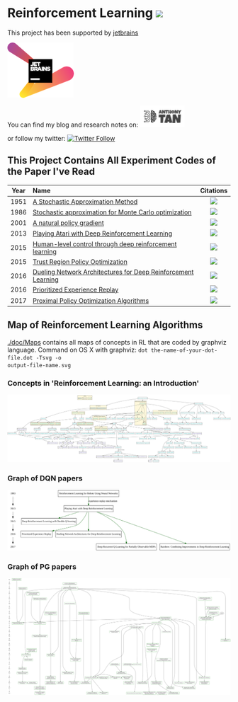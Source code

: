 # Reinforcement Learning ![](https://img.shields.io/github/stars/Tony-Tan/Reinforcement-Learning?style=social)
This project has been supported by 
[jetbrains](https://www.jetbrains.com/) 


[![](./jetbrains-variant-2.png)](https://www.jetbrains.com/) 

You can find my blog and research notes on: [![website_online](./logo_online.png)](https://anthony-tan.com)

or follow my twitter: 
[![Twitter Follow](https://img.shields.io/twitter/follow/anthony_tan?color=1DA1F2&logo=twitter&style=for-the-badge)](https://twitter.com/anthony_s_tan)


## This Project Contains All Experiment Codes of the Paper I've Read
<!----![](https://img.shields.io/badge/dynamic/json?label=CitationCount&query=CitationCount&url=https%3A%2F%2Fapi.semanticscholar.org%2Fgraph%2Fv1%2Fpaper%2F________________%3Ffields%3DcitationCount)--->

| Year | Name                                                                                                              |                                                                                                         Citations                                                                                                          |
|:----:|:------------------------------------------------------------------------------------------------------------------|:--------------------------------------------------------------------------------------------------------------------------------------------------------------------------------------------------------------------------:|
| 1951 | [A Stochastic Approximation Method](./Robbins-Monro_Method)                                                       | ![](https://img.shields.io/badge/dynamic/json?label=CitationCounts&query=citationCount&url=https%3A%2F%2Fapi.semanticscholar.org%2Fgraph%2Fv1%2Fpaper%2F34ddd8865569c2c32dec9bf7ffc817ff42faaa01%3Ffields%3DcitationCount) | 
| 1986 | [Stochastic approximation for Monte Carlo optimization](./Stochastic_Approximation_for_Monte_Carlo_Optimization)  | ![](https://img.shields.io/badge/dynamic/json?label=CitationCounts&query=CitationCount&url=https%3A%2F%2Fapi.semanticscholar.org%2Fgraph%2Fv1%2Fpaper%2F08bcd967e6ca896eb85d6e03561aabf138df65d1%3Ffields%3DcitationCount) |  
| 2001 | [A natural policy gradient](./trpo_npg)                                                                           | ![](https://img.shields.io/badge/dynamic/json?label=CitationCounts&query=CitationCount&url=https%3A%2F%2Fapi.semanticscholar.org%2Fgraph%2Fv1%2Fpaper%2Fb18833db0de9393d614d511e60821a1504fc6cd1%3Ffields%3DcitationCount) |
| 2013 | [Playing Atari with Deep Reinforcement Learning](./dqn)                                                           | ![](https://img.shields.io/badge/dynamic/json?label=CitationCounts&query=CitationCount&url=https%3A%2F%2Fapi.semanticscholar.org%2Fgraph%2Fv1%2Fpaper%2F2319a491378867c7049b3da055c5df60e1671158%3Ffields%3DcitationCount) | 
| 2015 | [Human-level control through deep reinforcement learning](./dqn)                                                  | ![](https://img.shields.io/badge/dynamic/json?label=CitationCounts&query=CitationCount&url=https%3A%2F%2Fapi.semanticscholar.org%2Fgraph%2Fv1%2Fpaper%2Fe0e9a94c4a6ba219e768b4e59f72c18f0a22e23d%3Ffields%3DcitationCount) |
| 2015 | [Trust Region Policy Optimization](./trpo_npg)                                                                    | ![](https://img.shields.io/badge/dynamic/json?label=CitationCounts&query=CitationCount&url=https%3A%2F%2Fapi.semanticscholar.org%2Fgraph%2Fv1%2Fpaper%2F66cdc28dc084af6507e979767755e99fe0b46b39%3Ffields%3DcitationCount) |
| 2016 | [Dueling Network Architectures for Deep Reinforcement Learning](./dueling_network)                                | ![](https://img.shields.io/badge/dynamic/json?label=CitationCounts&query=CitationCount&url=https%3A%2F%2Fapi.semanticscholar.org%2Fgraph%2Fv1%2Fpaper%2F4c05d7caa357148f0bbd61720bdd35f0bc05eb81%3Ffields%3DcitationCount) |
| 2016 | [Prioritized Experience Replay](./proportional_prioritization)                                                    | ![](https://img.shields.io/badge/dynamic/json?label=CitationCounts&query=CitationCount&url=https%3A%2F%2Fapi.semanticscholar.org%2Fgraph%2Fv1%2Fpaper%2Fc6170fa90d3b2efede5a2e1660cb23e1c824f2ca%3Ffields%3DcitationCount) |
| 2017 | [Proximal Policy Optimization Algorithms](./ppo)                                                                  | ![](https://img.shields.io/badge/dynamic/json?label=CitationCounts&query=CitationCount&url=https%3A%2F%2Fapi.semanticscholar.org%2Fgraph%2Fv1%2Fpaper%2Fdce6f9d4017b1785979e7520fd0834ef8cf02f4b%3Ffields%3DcitationCount) |






## Map of Reinforcement Learning Algorithms
[./doc/Maps](doc/Maps) contains all maps of concepts in RL that are coded by graphviz language.
Command on OS X with graphviz:
<code>dot the-name-of-your-dot-file.dot -Tsvg -o output-file-name.svg</code>


### Concepts in 'Reinforcement Learning: an Introduction'
![](doc/Maps/RLAI.svg)


### Graph of DQN papers
![](doc/Maps/DQN_graph.svg)


### Graph of PG papers
![](doc/Maps/PG_graph.svg)